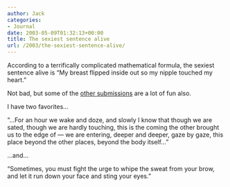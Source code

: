 ```yaml
---
author: Jack
categories:
- Journal
date: 2003-05-09T01:32:13+00:00
title: The sexiest sentence alive
url: /2003/the-sexiest-sentence-alive/
---
```


According to a terrifically complicated mathematical formula, the sexiest sentence alive is “My breast flipped inside out so my nipple touched my heart.”

Not bad, but some of the [other submissions][1] are a lot of fun also.

I have two favorites…

”&#8230;For an hour we wake and doze, and slowly I know that though we are sated, though we are hardly touching, this is the coming the other brought us to the edge of — we are entering, deeper and deeper, gaze by gaze, this place beyond the other places, beyond the body itself&#8230;”

&#8230;and…

“Sometimes, you must fight the urge to whipe the sweat from your brow, and let it run down your face and sting your eyes.”

 [1]: http://www.fireland.com/sentence/